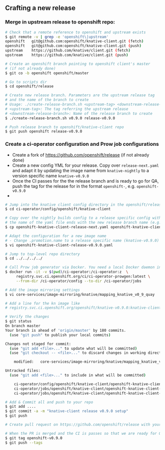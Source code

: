 ## Crafting a new release

### Merge in upstream release to openshift repo:

```bash
# Check that a remote reference to openshift and upstream exists
$ git remote -v | grep -e 'openshift\|upstream'
openshift	git@github.com:openshift/knative-client.git (fetch)
openshift	git@github.com:openshift/knative-client.git (push)
upstream	https://github.com/knative/client.git (fetch)
upstream	https://github.com/knative/client.git (push)

# Create an openshift branch pointing to openshift client's master
# (if not already done)
$ git co -b openshift openshift/master

# Go to scripts dir
$ cd openshift/release

# Create new release branch. Parameters are the upstream release tag
# and the name of the branch to create
# Usage: ./create-release-branch.sh <upstream-tag> <downstream-release-branch>
# <upstream-tag>: The tag referring the upstream release
# <downstream-release-branch>: Name of the release branch to create
$ ./create-release-branch.sh v0.9.0 release-v0.9.0

# Push release branch to openshift/knative-client repo
$ git push openshift release-v0.9.0
```

### Create a ci-operator configuration and Prow job configurations

* Create a fork of https://github.com/openshift/release (if not already done)
* Create a new config YML for your release. Copy over `release-next.yaml` and adapt it by updating the image name from `knative-nightly` to a version specific name `knative-v0.9.0`
* Once the CI passes for the the release branch and is ready to go for QA, push the tag for the release for in the format `openshift-`<version>, e.g. `openshift-v0.9.0`
*
```bash
# Jump into the knative client config directory in the openshift/release
$ cd ci-operator/config/openshift/knative-client

# Copy over the nightly builds config to a release specific config with
# the name of the yaml file ends with the new release branch name (e.g. release-v0.9.0)
$ cp openshift-knative-client-release-next.yaml openshift-knative-client-release-v0.9.0.yaml

# Adapt the configuration for a new image name
# - Change .promotion.name to a release specific name (knative-v0.9.0)
$ vi openshift-knative-client-release-v0.9.0.yaml

# Jump to top-level repo directory
$ cd ../../../../

# Call Prow job generator via Docker. You need a local Docker daemon installed
$ docker run -it -v $(pwd)/ci-operator:/ci-operator:z  \
     registry.svc.ci.openshift.org/ci/ci-operator-prowgen:latest \
     --from-dir /ci-operator/config --to-dir /ci-operator/jobs

# Add the image mirroring settings
$ vi core-services/image-mirroring/knative/mapping_knative_v0_9_quay

# Add a line for the kn image like
# registry.svc.ci.openshift.org/openshift/knative-v0.9.0:knative-client quay.io/openshift-knative/knative-client:v0.9.0

# Verify the changes
$ git status
On branch master
Your branch is ahead of 'origin/master' by 180 commits.
  (use "git push" to publish your local commits)

Changes not staged for commit:
  (use "git add <file>..." to update what will be committed)
  (use "git checkout -- <file>..." to discard changes in working directory)

	modified:   core-services/image-mirroring/knative/mapping_knative_v0_9_quay

Untracked files:
  (use "git add <file>..." to include in what will be committed)

	ci-operator/config/openshift/knative-client/openshift-knative-client-release-v0.9.0.yaml
	ci-operator/jobs/openshift/knative-client/openshift-knative-client-release-v0.9.0-postsubmits.yaml
	ci-operator/jobs/openshift/knative-client/openshift-knative-client-release-v0.9.0-presubmits.yaml

# Add & Commit all and push to your repo
$ git add ....
$ git commit -a -m "knative-client release v0.9.0 setup"
$ git push

# Create pull request on https://github.com/openshift/release with your changes

# When the PR is merged and the CI is passes so that we are ready for QA, create tag & push
$ git tag openshift-v0.9.0
$ git push --tags
```
